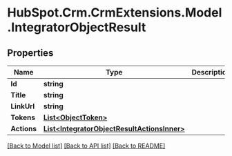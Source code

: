 # HubSpot.Crm.CrmExtensions.Model.IntegratorObjectResult

## Properties

Name | Type | Description | Notes
------------ | ------------- | ------------- | -------------
**Id** | **string** |  | 
**Title** | **string** |  | 
**LinkUrl** | **string** |  | [optional] 
**Tokens** | [**List&lt;ObjectToken&gt;**](ObjectToken.md) |  | 
**Actions** | [**List&lt;IntegratorObjectResultActionsInner&gt;**](IntegratorObjectResultActionsInner.md) |  | 

[[Back to Model list]](../README.md#documentation-for-models) [[Back to API list]](../README.md#documentation-for-api-endpoints) [[Back to README]](../README.md)

